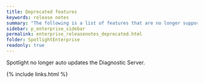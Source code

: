 ```yaml
---
title: Deprecated features
keywords: release notes
summary: "The following is a list of features that are no longer supported starting with Spotlight Enterprise 13.1"
sidebar: p_enterprise_sidebar
permalink: enterprise_releasenotes_deprecated.html
folder: SpotlightEnterprise
readonly: true
---
```


Spotlight no longer auto updates the Diagnostic Server.

{% include links.html %}
